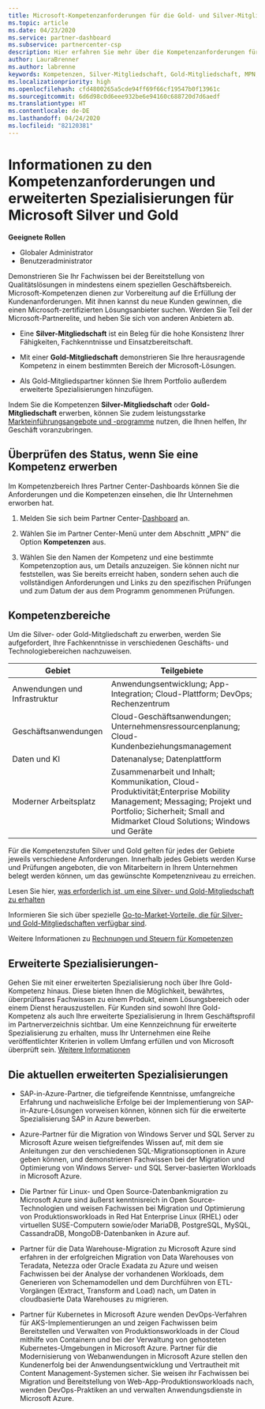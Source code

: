 ```yaml
---
title: Microsoft-Kompetenzanforderungen für die Gold- und Silver-Mitgliedschaft | Partner Center
ms.topic: article
ms.date: 04/23/2020
ms.service: partner-dashboard
ms.subservice: partnercenter-csp
description: Hier erfahren Sie mehr über die Kompetenzanforderungen für die Mitgliedschaftsstufen Silver und Gold.
author: LauraBrenner
ms.author: labrenne
keywords: Kompetenzen, Silver-Mitgliedschaft, Gold-Mitgliedschaft, MPN, MAPS, Kenntnisse, Microsoft Partner Network, Network Mitgliedschaft, erweiterte Spezialisierung
ms.localizationpriority: high
ms.openlocfilehash: cfd4800265a5cde94ff69f66cf19547b0f13961c
ms.sourcegitcommit: 6d6d98c0d6eee932be6e94160c688720d7d6aedf
ms.translationtype: HT
ms.contentlocale: de-DE
ms.lasthandoff: 04/24/2020
ms.locfileid: "82120381"
---
```

# <a name="information-about-microsoft-silver-and-gold-competencies-and-advanced-specializations"></a>Informationen zu den Kompetenzanforderungen und erweiterten Spezialisierungen für Microsoft Silver und Gold

**Geeignete Rollen**
-    Globaler Administrator
-    Benutzeradministrator

Demonstrieren Sie Ihr Fachwissen bei der Bereitstellung von Qualitätslösungen in mindestens einem speziellen Geschäftsbereich. Microsoft-Kompetenzen dienen zur Vorbereitung auf die Erfüllung der Kundenanforderungen. Mit ihnen kannst du neue Kunden gewinnen, die einen Microsoft-zertifizierten Lösungsanbieter suchen. Werden Sie Teil der Microsoft-Partnerelite, und heben Sie sich von anderen Anbietern ab.

- Eine **Silver-Mitgliedschaft** ist ein Beleg für die hohe Konsistenz Ihrer Fähigkeiten, Fachkenntnisse und Einsatzbereitschaft.

- Mit einer **Gold-Mitgliedschaft** demonstrieren Sie Ihre herausragende Kompetenz in einem bestimmten Bereich der Microsoft-Lösungen.

- Als Gold-Mitgliedspartner können Sie Ihrem Portfolio außerdem erweiterte Spezialisierungen hinzufügen.

Indem Sie die Kompetenzen **Silver-Mitgliedschaft** oder **Gold-Mitgliedschaft** erwerben, können Sie zudem leistungsstarke [Markteinführungsangebote und -programme](mpn-learn-about-go-to-market-benefits.md) nutzen, die Ihnen helfen, Ihr Geschäft voranzubringen.

## <a name="check-your-status-as-you-earn-a-competency"></a>Überprüfen des Status, wenn Sie eine Kompetenz erwerben

Im Kompetenzbereich Ihres Partner Center-Dashboards können Sie die Anforderungen und die Kompetenzen einsehen, die Ihr Unternehmen erworben hat.

1. Melden Sie sich beim Partner Center-[Dashboard](https://partner.microsoft.com/dashboard/home) an.

2. Wählen Sie im Partner Center-Menü unter dem Abschnitt „MPN“ die Option **Kompetenzen** aus. 

3. Wählen Sie den Namen der Kompetenz und eine bestimmte Kompetenzoption aus, um Details anzuzeigen. Sie können nicht nur feststellen, was Sie bereits erreicht haben, sondern sehen auch die vollständigen Anforderungen und Links zu den spezifischen Prüfungen und zum Datum der aus dem Programm genommenen Prüfungen.

## <a name="competency-areas"></a>Kompetenzbereiche

Um die Silver- oder Gold-Mitgliedschaft zu erwerben, werden Sie aufgefordert, Ihre Fachkenntnisse in verschiedenen Geschäfts- und Technologiebereichen nachzuweisen.

|**Gebiet**            |**Teilgebiete**                    |
|--------------------|--------------------------------|
|Anwendungen und Infrastruktur|Anwendungsentwicklung; App-Integration; Cloud-Plattform; DevOps; Rechenzentrum|
|Geschäftsanwendungen |Cloud-Geschäftsanwendungen; Unternehmensressourcenplanung; Cloud-Kundenbeziehungsmanagement|
|Daten und KI|Datenanalyse; Datenplattform|
|Moderner Arbeitsplatz| Zusammenarbeit und Inhalt; Kommunikation, Cloud-Produktivität;Enterprise Mobility Management; Messaging; Projekt und Portfolio; Sicherheit; Small and Midmarket Cloud Solutions; Windows und Geräte|

Für die Kompetenzstufen Silver und Gold gelten für jedes der Gebiete jeweils verschiedene Anforderungen. Innerhalb jedes Gebiets werden Kurse und Prüfungen angeboten, die von Mitarbeitern in Ihrem Unternehmen belegt werden können, um das gewünschte Kompetenzniveau zu erreichen.


Lesen Sie hier, [was erforderlich ist, um eine Silver- und Gold-Mitgliedschaft zu erhalten](https://partner.microsoft.com/membership/competencies)

Informieren Sie sich über spezielle [Go-to-Market-Vorteile, die für Silver- und Gold-Mitgliedschaften verfügbar sind](mpn-learn-about-go-to-market-benefits.md). 

Weitere Informationen zu [Rechnungen und Steuern für Kompetenzen](mpn-view-print-maps-invoice.md)

## <a name="advanced-specializations"></a>Erweiterte Spezialisierungen-

Gehen Sie mit einer erweiterten Spezialisierung noch über Ihre Gold-Kompetenz hinaus. Diese bieten Ihnen die Möglichkeit, bewährtes, überprüfbares Fachwissen zu einem Produkt, einem Lösungsbereich oder einem Dienst herauszustellen. Für Kunden sind sowohl Ihre Gold-Kompetenz als auch Ihre erweiterte Spezialisierung in Ihrem Geschäftsprofil im Partnerverzeichnis sichtbar. Um eine Kennzeichnung für erweiterte Spezialisierung zu erhalten, muss Ihr Unternehmen eine Reihe veröffentlichter Kriterien in vollem Umfang erfüllen und von Microsoft überprüft sein. [Weitere Informationen](https://partner.microsoft.com/membership/competencies#tab-content-2) 

## <a name="the-current-advanced-specializations"></a>Die aktuellen erweiterten Spezialisierungen

- SAP-in-Azure-Partner, die tiefgreifende Kenntnisse, umfangreiche Erfahrung und nachweisliche Erfolge bei der Implementierung von SAP-in-Azure-Lösungen vorweisen können, können sich für die erweiterte Spezialisierung SAP in Azure bewerben.

- Azure-Partner für die Migration von Windows Server und SQL Server zu Microsoft Azure weisen tiefgreifendes Wissen auf, mit dem sie Anleitungen zur den verschiedenen SQL-Migrationsoptionen in Azure geben können, und demonstrieren Fachwissen bei der Migration und Optimierung von Windows Server- und SQL Server-basierten Workloads in Microsoft Azure. 

- Die Partner für Linux- und Open Source-Datenbankmigration zu Microsoft Azure sind äußerst kenntnisreich in Open Source-Technologien und weisen Fachwissen bei Migration und Optimierung von Produktionsworkloads in Red Hat Enterprise Linux (RHEL) oder virtuellen SUSE-Computern sowie/oder MariaDB, PostgreSQL, MySQL, CassandraDB, MongoDB-Datenbanken in Azure auf.

- Partner für die Data Warehouse-Migration zu Microsoft Azure sind erfahren in der erfolgreichen Migration von Data Warehouses von Teradata, Netezza oder Oracle Exadata zu Azure und weisen Fachwissen bei der Analyse der vorhandenen Workloads, dem Generieren von Schemamodellen und dem Durchführen von ETL-Vorgängen (Extract, Transform and Load) nach, um Daten in cloudbasierte Data Warehouses zu migrieren.

- Partner für Kubernetes in Microsoft Azure wenden DevOps-Verfahren für AKS-Implementierungen an und zeigen Fachwissen beim Bereitstellen und Verwalten von Produktionsworkloads in der Cloud mithilfe von Containern und bei der Verwaltung von gehosteten Kubernetes-Umgebungen in Microsoft Azure.
Partner für die Modernisierung von Webanwendungen in Microsoft Azure stellen den Kundenerfolg bei der Anwendungsentwicklung und Vertrautheit mit Content Management-Systemen sicher. Sie weisen ihr Fachwissen bei Migration und Bereitstellung von Web-App-Produktionsworkloads nach, wenden DevOps-Praktiken an und verwalten Anwendungsdienste in Microsoft Azure.
